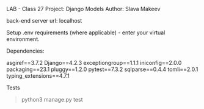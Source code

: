 LAB - Class 27
Project: Django Models
Author: Slava Makeev

back-end server url: localhost

Setup
.env requirements (where applicable) - enter your virtual environment.

Dependencies:

asgiref==3.7.2
Django==4.2.3
exceptiongroup==1.1.1
iniconfig==2.0.0
packaging==23.1
pluggy==1.2.0
pytest==7.3.2
sqlparse==0.4.4
tomli==2.0.1
typing_extensions==4.7.1


Tests

>python3 manage.py test
